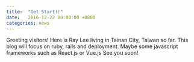 ```yaml
---
title:  "Get Start!!"
date:   2016-12-22 09:00:00 +0800
categories: news
---
```

Greeting visitors! Here is Ray Lee living in Tainan City, Taiwan so far.
This blog will focus on ruby, rails and deployment.
Maybe some javascript frameworks such as React.js or Vue.js
See you soon!
